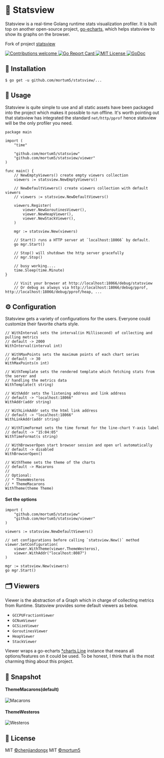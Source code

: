 # 🚀 Statsview

Statsview is a real-time Golang runtime stats visualization profiler. It is built top on another open-source project, [go-echarts](https://github.com/go-echarts/go-echarts), which helps statsview to show its graphs on the browser.

Fork of project [statsview](https://github.com/go-echarts/statsview)

<a href="https://github.com/mortum5/statsview/pulls">
    <img src="https://img.shields.io/badge/contributions-welcome-brightgreen.svg?style=flat" alt="Contributions welcome">
</a>
<a href="https://goreportcard.com/report/github.com/mortum5/statsview">
    <img src="https://goreportcard.com/badge/github.com/mortum5/statsview" alt="Go Report Card">
</a>
<a href="https://opensource.org/licenses/MIT">
    <img src="https://img.shields.io/badge/License-MIT-brightgreen.svg" alt="MIT License">
</a>
<a href="https://pkg.go.dev/github.com/mortum5/statsview">
    <img src="https://godoc.org/github.com/mortum5/statsview?status.svg" alt="GoDoc">
 </a>

## 🔰 Installation

```shell
$ go get -u github.com/mortum5/statsview/...
```

## 📝 Usage

Statsview is quite simple to use and all static assets have been packaged into the project which makes it possible to run offline. It's worth pointing out that statsview has integrated the standard `net/http/pprof` hence statsview will be the only profiler you need.

```golang
package main

import (
    "time"

    "github.com/mortum5/statsview"
	"github.com/mortum5/statsview/viewer"
)

func main() {
    // NewEmptyViewers() create empty viewers collection
	viewers := statsview.NewEmptyViewers()
    
    // NewDefaultViewers() create viewers collection with default viewers
	// viewers := statsview.NewDefaultViewers()

	viewers.Register(
		viewer.NewGoroutinesViewer(),
		viewer.NewHeapViewer(),
		viewer.NewStackViewer(),
	)

	mgr := statsview.New(viewers)

    // Start() runs a HTTP server at `localhost:18066` by default.
	go mgr.Start()

	// Stop() will shutdown the http server gracefully
	// mgr.Stop()

	// busy working....
	time.Sleep(time.Minute)
}

    // Visit your browser at http://localhost:18066/debug/statsview
    // Or debug as always via http://localhost:18066/debug/pprof, http://localhost:18066/debug/pprof/heap, ...
```

## ⚙️ Configuration

Statsview gets a variety of configurations for the users. Everyone could customize their favorite charts style.

```golang
// WithInterval sets the interval(in Millisecond) of collecting and pulling metrics
// default -> 2000
WithInterval(interval int)

// WithMaxPoints sets the maximum points of each chart series
// default -> 30
WithMaxPoints(n int)

// WithTemplate sets the rendered template which fetching stats from the server and
// handling the metrics data
WithTemplate(t string)

// WithAddr sets the listening address and link address
// default -> "localhost:18066"
WithAddr(addr string)

// WithLinkAddr sets the html link address
// default -> "localhost:18066"
WithLinkAddr(addr string)

// WithTimeFormat sets the time format for the line-chart Y-axis label
// default -> "15:04:05"
WithTimeFormat(s string)

// WithBrowserOpen start browser session and open url automatically
// default -> disabled
WithBrowserOpen()

// WithTheme sets the theme of the charts
// default -> Macarons
//
// Optional:
// * ThemeWesteros
// * ThemeMacarons
WithTheme(theme Theme)
```

#### Set the options

```golang
import (
    "github.com/mortum5/statsview"
    "github.com/mortum5/statsview/viewer"
)

viewers := statsview.NewDefaultViewers()

// set configurations before calling `statsview.New()` method
viewer.SetConfiguration(
    viewer.WithTheme(viewer.ThemeWesteros), 
    viewer.WithAddr("localhost:8087")
)

mgr := statsview.New(viewers)
go mgr.Start()
```

## 🗂 Viewers

Viewer is the abstraction of a Graph which in charge of collecting metrics from Runtime. Statsview provides some default viewers as below.

* `GCCPUFractionViewer`
* `GCNumViewer`
* `GCSizeViewer`
* `GoroutinesViewer`
* `HeapViewer`
* `StackViewer`

Viewer wraps a go-echarts [*charts.Line](https://github.com/go-echarts/go-echarts/blob/master/charts/line.go) instance that means all options/features on it could be used. To be honest, I think that is the most charming thing about this project.

## 🔖 Snapshot

#### ThemeMacarons(default)

![Macarons](https://user-images.githubusercontent.com/19553554/99491359-92d9f680-29a6-11eb-99c8-bc333cb90893.png)

#### ThemeWesteros

![Westeros](https://user-images.githubusercontent.com/19553554/99491179-42629900-29a6-11eb-852b-694662fcd3aa.png)

## 📄 License

MIT [©chenjiandongx](https://github.com/chenjiandongx)
MIT [©mortum5](https://github.com/mortum5)
